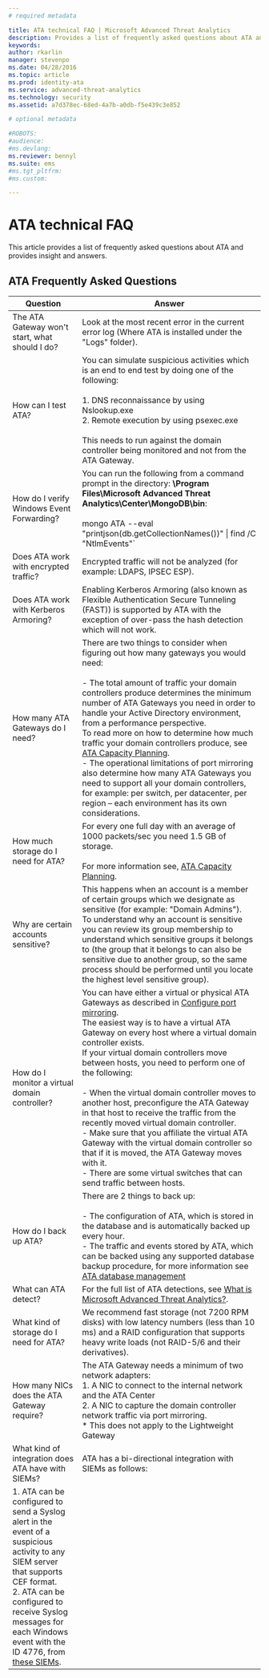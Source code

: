 ```yaml
---
# required metadata

title: ATA technical FAQ | Microsoft Advanced Threat Analytics
description: Provides a list of frequently asked questions about ATA and the associated answers
keywords:
author: rkarlin
manager: stevenpo
ms.date: 04/28/2016
ms.topic: article
ms.prod: identity-ata
ms.service: advanced-threat-analytics
ms.technology: security
ms.assetid: a7d378ec-68ed-4a7b-a0db-f5e439c3e852

# optional metadata

#ROBOTS:
#audience:
#ms.devlang:
ms.reviewer: bennyl
ms.suite: ems
#ms.tgt_pltfrm:
#ms.custom:

---
```


# ATA technical FAQ
This article provides a list of frequently asked questions about ATA and provides insight and answers.

## ATA Frequently Asked Questions

|Question|Answer|
|------------|-----------------------------------|
|The ATA Gateway won't start, what should I do?|Look at the most recent error in the current error log (Where ATA is installed under the "Logs" folder).|
|How can I test ATA?|You can simulate suspicious activities which is an end to end test by doing one of the following:<br /><br />1.  DNS reconnaissance by using Nslookup.exe<br />2.  Remote execution by using psexec.exe<br /><br />This needs to run against the domain controller being monitored and not from the ATA Gateway.|
|How do I verify Windows Event Forwarding?|You can run the following from a command prompt in the directory:  **\Program Files\Microsoft Advanced Threat Analytics\Center\MongoDB\bin**:<br /><br />mongo ATA --eval "printjson(db.getCollectionNames())" &#124; find /C "NtlmEvents"`|
|Does ATA work with encrypted traffic?|Encrypted traffic will not be analyzed (for example: LDAPS, IPSEC ESP).|
|Does ATA work with Kerberos Armoring?|Enabling Kerberos Armoring (also known as Flexible Authentication Secure Tunneling (FAST)) is supported by ATA with the exception of over-pass the hash detection which will not work.|
|How many ATA Gateways do I need?|There are two things to consider when figuring out how many gateways you would need:<br /><br />-   The total amount of traffic your domain controllers produce determines the minimum number of ATA Gateways you need in order to handle your Active Directory environment, from a performance perspective.<br />    To read more on how to determine how much traffic your domain controllers produce, see [ATA Capacity Planning](/advanced-threat-analytics/PlanDesign/ata-capacity-planning).<br />-   The operational limitations of port mirroring also determine how many ATA Gateways you need to support all your domain controllers, for example: per switch, per datacenter, per region – each environment has its own considerations.|
|How much storage do I need for ATA?|For every one full day with an average of 1000 packets/sec you need 1.5 GB of storage.<br /><br />For more information see, [ATA Capacity Planning](/advanced-threat-analytics/PlanDesign/ata-capacity-planning).|
|Why are certain accounts sensitive?|This happens when an account is a member of certain groups which we designate as sensitive (for example: "Domain Admins").<br />To understand why an account is sensitive you can review its group membership to understand which sensitive groups it belongs to (the group that it belongs to can also be sensitive due to another group, so the same process should be performed until you locate the highest level sensitive group).|
|How do I monitor a virtual domain controller?|You can have either a virtual or physical ATA Gateways as described in [Configure port mirroring](/advanced-threat-analytics/PlanDesign/configure-port-mirroring).  <br />The easiest way is to have a virtual ATA Gateway on every host where a virtual domain controller exists.<br />If your virtual domain controllers move between hosts, you need to perform one of the following:<br /><br />-   When the virtual domain controller moves to another host, preconfigure the ATA Gateway in that host to receive the traffic from the recently moved virtual domain controller.<br />-   Make sure that you affiliate the virtual ATA Gateway with the virtual domain controller so that if it is moved, the ATA Gateway moves with it.<br />-   There are some virtual switches that can send traffic between hosts.|
|How do I back up ATA?|There are 2 things to back up:<br /><br />-   The configuration of ATA, which is stored in the database and is automatically backed up every hour. <br />-   The traffic and events stored by ATA, which can be backed using any supported database backup procedure, for more information see [ATA database management](/advanced-threat-analytics/DeployUse/ata-database-management)|
|What can ATA detect?|For the full list of ATA detections, see [What is Microsoft Advanced Threat Analytics?](/advanced-threat-analytics/Understand/what-is-ata).|
|What kind of storage do I need for ATA?|We recommend fast storage (not 7200 RPM disks) with low latency numbers (less than 10 ms) and a RAID configuration that supports heavy write loads (not RAID-5/6 and their derivatives).|
|How many NICs does the ATA Gateway require?|The ATA Gateway needs a minimum of two network adapters:<br>1. A NIC to connect to the internal network and the ATA Center<br>2. A NIC to capture the domain controller network traffic via port mirroring.<br>* This does not apply to the Lightweight Gateway|
|What kind of integration does ATA have with SIEMs?|ATA has a bi-directional integration with SIEMs as follows:<br>
1. ATA can be configured to send a Syslog alert in the event of a suspicious activity to any SIEM server that supports CEF format.<br>2. ATA can be configured to receive Syslog messages for each Windows event with the ID 4776, from [these SIEMs](/advanced-threat-analytics/PlanDesign/configure-event-collection#SIEMsupport).|
